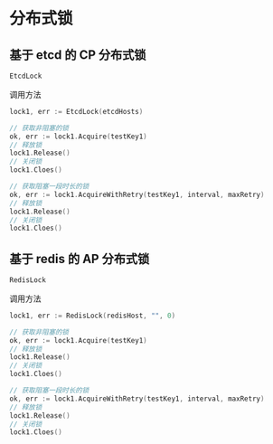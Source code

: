 # 分布式锁

## 基于 etcd 的 CP 分布式锁

```go
EtcdLock
```
调用方法
```go
lock1, err := EtcdLock(etcdHosts)

// 获取非阻塞的锁
ok, err := lock1.Acquire(testKey1)
// 释放锁
lock1.Release()
// 关闭锁
lock1.Cloes()

// 获取阻塞一段时长的锁
ok, err := lock1.AcquireWithRetry(testKey1, interval, maxRetry)
// 释放锁
lock1.Release()
// 关闭锁
lock1.Cloes()
```

## 基于 redis 的 AP 分布式锁

```go
RedisLock
```
调用方法
```go
lock1, err := RedisLock(redisHost, "", 0)

// 获取非阻塞的锁
ok, err := lock1.Acquire(testKey1)
// 释放锁
lock1.Release()
// 关闭锁
lock1.Cloes()

// 获取阻塞一段时长的锁
ok, err := lock1.AcquireWithRetry(testKey1, interval, maxRetry)
// 释放锁
lock1.Release()
// 关闭锁
lock1.Cloes()
```

